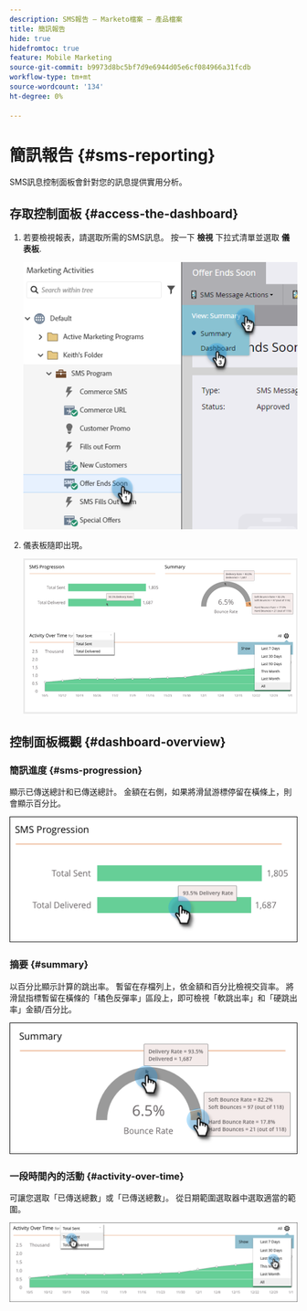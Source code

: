 ```yaml
---
description: SMS報告 — Marketo檔案 — 產品檔案
title: 簡訊報告
hide: true
hidefromtoc: true
feature: Mobile Marketing
source-git-commit: b9973d8bc5bf7d9e6944d05e6cf084966a31fcdb
workflow-type: tm+mt
source-wordcount: '134'
ht-degree: 0%

---
```


# 簡訊報告 {#sms-reporting}

SMS訊息控制面板會針對您的訊息提供實用分析。

## 存取控制面板 {#access-the-dashboard}

1. 若要檢視報表，請選取所需的SMS訊息。 按一下 **檢視** 下拉式清單並選取 **儀表板**.

   ![](assets/sms-reporting-1.png)

1. 儀表板隨即出現。

   ![](assets/sms-reporting-2.png)

## 控制面板概觀 {#dashboard-overview}

### 簡訊進度 {#sms-progression}

顯示已傳送總計和已傳送總計。 金額在右側，如果將滑鼠游標停留在橫條上，則會顯示百分比。

![](assets/sms-reporting-3.png)

### 摘要 {#summary}

以百分比顯示計算的跳出率。 暫留在存檔列上，依金額和百分比檢視交貨率。 將滑鼠指標暫留在橫條的「橘色反彈率」區段上，即可檢視「軟跳出率」和「硬跳出率」金額/百分比。

![](assets/sms-reporting-4.png)

### 一段時間內的活動 {#activity-over-time}

可讓您選取「已傳送總數」或「已傳送總數」。 從日期範圍選取器中選取適當的範圍。

![](assets/sms-reporting-5.png)
